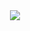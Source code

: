 <picture>
<source 
  srcset="[![Top Langs](https://github-readme-stats.vercel.app/api/top-langs/?username=cyclothymia&layout=pie&theme=tokyonight)](https://github.com/anuraghazra/github-readme-stats)"
  media="(prefers-color-scheme: dark)"
/>
<img src="" />
</picture>
<picture>
<source 
  srcset="[![Top Langs](https://github-readme-stats.vercel.app/api/top-langs/?username=cyclothymia&layout=pie&theme=tokyonight)](https://github.com/anuraghazra/github-readme-stats)"
  media="(prefers-color-scheme: dark)"
/>
<img src="https://github-readme-stats.vercel.app/api/top-langs/?username=cyclothymia&show_icons=true&count_private=true" />
</picture>
